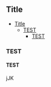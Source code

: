 
## Title

<!-- TOC depthFrom:2 -->

- [Title](#Title)
  - [TEST](#TEST)
    - [TEST](#TEST-1)

<!-- /TOC -->

### TEST

#### TEST

jJK